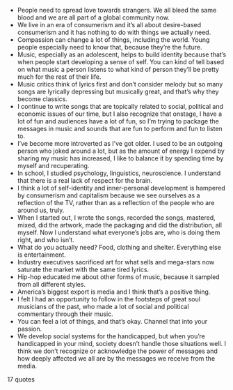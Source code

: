  - People need to spread love towards strangers. We all bleed the same blood and we are all part of a global community now.
 - We live in an era of consumerism and it’s all about desire-based consumerism and it has nothing to do with things we actually need.
 - Compassion can change a lot of things, including the world. Young people especially need to know that, because they’re the future.
 - Music, especially as an adolescent, helps to build identity because that’s when people start developing a sense of self. You can kind of tell based on what music a person listens to what kind of person they’ll be pretty much for the rest of their life.
 - Music critics think of lyrics first and don’t consider melody but so many songs are lyrically depressing but musically great, and that’s why they become classics.
 - I continue to write songs that are topically related to social, political and economic issues of our time, but I also recognize that onstage, I have a lot of fun and audiences have a lot of fun, so I’m trying to package the messages in music and sounds that are fun to perform and fun to listen to.
 - I’ve become more introverted as I’ve got older. I used to be an outgoing person who joked around a lot, but as the amount of energy I expend by sharing my music has increased, I like to balance it by spending time by myself and recuperating.
 - In school, I studied psychology, linguistics, neuroscience. I understand that there is a real lack of respect for the brain.
 - I think a lot of self-identity and inner-personal development is hampered by consumerism and capitalism because we see ourselves as a reflection of the TV, rather than as a reflection of the people who are around us, truly.
 - When I started out, I wrote the songs, recorded the songs, mastered, mixed, did the artwork, made the packaging and did the distribution, all myself. Now I understand what everyone’s jobs are, who is doing them right, and who isn’t.
 - What do you actually need? Food, clothing and shelter. Everything else is entertainment.
 - Industry executives sacrificed art for what sells and mega-stars now saturate the market with the same tired lyrics.
 - Hip-hop educated me about other forms of music, because it sampled from all different styles.
 - America’s biggest export is media and I think that’s a positive thing.
 - I felt I had an opportunity to follow in the footsteps of great soul musicians of the past, who made a lot of social and political commentary through their music.
 - You can feel a lot of things, and that’s okay. Channel that into your passion.
 - We develop social systems for the handicapped, but when you’re handicapped in your mind, society doesn’t handle those situations well. I think we don’t recognize or acknowledge the power of messages and how deeply affected we all are by the messages we receive from the media.

17 quotes